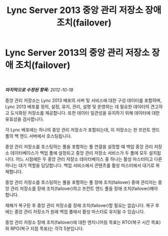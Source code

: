 ﻿---
title: Lync Server 2013 중앙 관리 저장소 장애 조치(failover)
TOCTitle: 중앙 관리 저장소 장애 조치(failover)
ms:assetid: f464d715-68a4-462c-9584-00f41ab10db0
ms:mtpsurl: https://technet.microsoft.com/ko-kr/library/JJ205376(v=OCS.15)
ms:contentKeyID: 49305527
ms.date: 08/24/2015
mtps_version: v=OCS.15
ms.translationtype: HT
---

# Lync Server 2013의 중앙 관리 저장소 장애 조치(failover)

 

_**마지막으로 수정된 항목:** 2012-10-18_

중앙 관리 저장소는 Lync 2013 배포의 서버 및 서비스에 대한 구성 데이터를 포함하며, Lync 2013 배포를 정의, 설정, 유지, 관리, 설명 및 운영하는 데 필요한 데이터의 견고하고 도식화된 저장소를 제공합니다. 또한 데이터 일관성을 유지하기 위해 데이터에 대한 유효성을 검사합니다.

각 Lync 배포에는 하나의 중앙 관리 저장소가 포함되는데, 이 저장소는 한 프런트 엔드 풀의 백 엔드 서버에서 호스팅됩니다.

중앙 관리 저장소를 호스팅하는 풀을 포함하는 풀 연결을 설정할 때 백업 중앙 관리 저장소 데이터베이스가 백업 풀에 설정되고 중앙 관리 저장소 서비스가 두 풀에 모두 설치됩니다. 어느 시점에든 두 중앙 관리 저장소 데이터베이스 중 하나는 활성 마스터이고 다른 하나는 대기 역할을 담당합니다. 백업 서비스에서 콘텐츠를 활성 마스터에서 대기로 복제합니다.

중앙 관리 저장소를 호스팅하는 풀을 포함하는 풀 장애 조치(failover) 중에 관리자는 중앙 관리 저장소를 장애 조치(failover)하고 프런트 엔드 풀을 장애 조치(failover)해야 합니다.

재해가 복구된 후 중앙 관리 저장소를 장애 조치(failover)할 필요는 없습니다. 복구 후에는 중앙 관리 저장소가 원래 백업 풀에서 활성 마스터로 유지될 수 있습니다.

중앙 관리 저장소 장애 조치(failover)에 대한 엔지니어링 목표는 RTO(복구 시간 목표)와 RPO(복구 지점 목표)는 각각 5분입니다.

